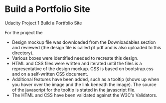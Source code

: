 # Build a Portfolio Site
Udacity Project 1 Build a Portfolio Site

For the project the 

- Design mockup file was downloaded from the Downloadables section and reviewed (the design file is called p1.pdf and is also uploaded to this directory).
- Various boxes were identified needed to recreate this design.
- HTML and CSS files were written and iterated until the files is a representative of the design mockup. CSS is based on bootstrap.css and on a self-written CSS document. 
- Additional features have been added, such as a tooltip (shows up when you hover over the image and the link beneath the   image). The source of the javascript for the tooltip is stated in the javascript file. 
- The HTML and CSS have been validated against the W3C's Validators. 
